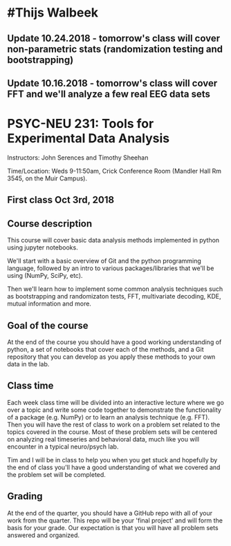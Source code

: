 #Thijs Walbeek
=======
## Update 10.24.2018 - tomorrow's class will cover non-parametric stats (randomization testing and bootstrapping)

## Update 10.16.2018 - tomorrow's class will cover FFT and we'll analyze a few real EEG data sets


# PSYC-NEU 231: Tools for Experimental Data Analysis 
Instructors: John Serences and Timothy Sheehan

Time/Location: Weds 9-11:50am, Crick Conference Room (Mandler Hall Rm 3545, on the Muir Campus). 

## First class Oct 3rd, 2018

## Course description
This course will cover basic data analysis methods implemented in python using jupyter notebooks. 

We'll start with a basic overview of Git and the python programming language, followed by an intro to various packages/libraries that we'll be using (NumPy, SciPy, etc). 

Then we'll learn how to implement some common analysis techniques such as bootstrapping and randomizaton tests, FFT, multivariate decoding, KDE, mutual information and more.  

## Goal of the course
At the end of the course you should have a good working understanding of python, a set of notebooks that cover each of the methods, and a Git repository that you can develop as you apply these methods to your own data in the lab. 

## Class time
Each week class time will be divided into an interactive lecture where we go over a topic and write some code together to demonstrate the functionality of a package (e.g. NumPy) or to learn an analysis technique (e.g. FFT). Then you will have the rest of class to work on a problem set related to the topics covered in the course. Most of these problem sets will be centered on analyzing real timeseries and behavioral data, much like you will encounter in a typical neuro/psych lab. 

Tim and I will be in class to help you when you get stuck and hopefully by the end of class you'll have a good understanding of what we covered and the problem set will be completed. 

## Grading
At the end of the quarter, you should have a GitHub repo with all of your work from the quarter. This repo will be your 'final project' and will form the basis for your grade. Our expectation is that you will have all problem sets answered and organized.

